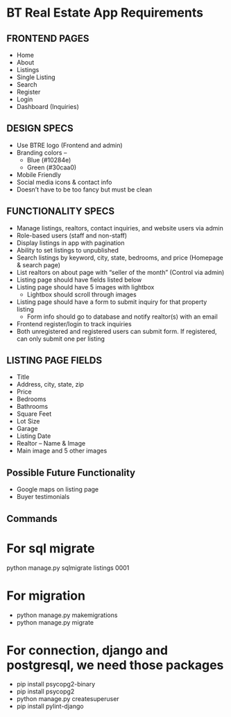 # BT Real Estate App Requirements

## FRONTEND PAGES

- Home
- About
- Listings
- Single Listing
- Search
- Register
- Login
- Dashboard (Inquiries)

## DESIGN SPECS

- Use BTRE logo (Frontend and admin)
- Branding colors –
  - Blue (#10284e)
  - Green (#30caa0)
- Mobile Friendly
- Social media icons & contact info
- Doesn’t have to be too fancy but must be clean

## FUNCTIONALITY SPECS

- Manage listings, realtors, contact inquiries, and website users via admin
- Role-based users (staff and non-staff)
- Display listings in app with pagination
- Ability to set listings to unpublished
- Search listings by keyword, city, state, bedrooms, and price (Homepage & search page)
- List realtors on about page with “seller of the month” (Control via admin)
- Listing page should have fields listed below
- Listing page should have 5 images with lightbox
  - Lightbox should scroll through images
- Listing page should have a form to submit inquiry for that property listing
  - Form info should go to database and notify realtor(s) with an email
- Frontend register/login to track inquiries
- Both unregistered and registered users can submit form. If registered, can only submit one per listing

## LISTING PAGE FIELDS

- Title
- Address, city, state, zip
- Price
- Bedrooms
- Bathrooms
- Square Feet
- Lot Size
- Garage
- Listing Date
- Realtor – Name & Image
- Main image and 5 other images

## Possible Future Functionality

- Google maps on listing page
- Buyer testimonials

## Commands

# For sql migrate

python manage.py sqlmigrate listings 0001

# For migration

- python manage.py makemigrations
- python manage.py migrate

# For connection, django and postgresql, we need those packages

- pip install psycopg2-binary
- pip install psycopg2
- python manage.py createsuperuser
- pip install pylint-django  <!-- For the json data -->